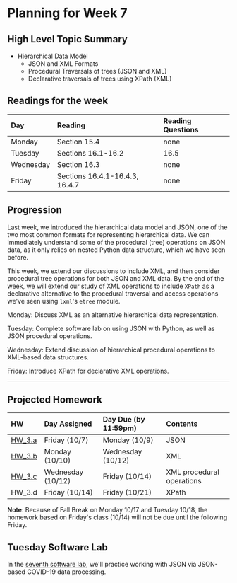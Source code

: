# Planning for Week 7

## High Level Topic Summary

  - Hierarchical Data Model
      - JSON and XML Formats
      - Procedural Traversals of trees (JSON and XML)
      - Declarative traversals of trees using XPath (XML)

## Readings for the week

Day        | Reading      | Reading Questions
:--------- |:-------------|:----------------------------------
Monday     | Section 15.4 | none
Tuesday    | Sections 16.1-16.2 | 16.5
Wednesday  | Section 16.3 | none
Friday     | Sections 16.4.1-16.4.3, 16.4.7 | none

## Progression

Last week, we introduced the hierarchical data model and JSON, one of the two most common formats for representing hierarchical data.  We can immediately understand some of the procedural (tree) operations on JSON data, as it only relies on nested Python data structure, which we have seen before.

This week, we extend our discussions to include XML, and then consider procedural tree operations for both JSON and XML data.  By the end of the week, we will extend our study of XML operations to include `XPath` as a declarative alternative to the procedural traversal and access operations we've seen using `lxml`'s `etree` module.

Monday: Discuss XML as an alternative hierarchical data representation.

Tuesday: Complete software lab on using JSON with Python, as well as JSON procedural operations.

Wednesday: Extend discussion of hierarchical procedural operations to XML-based data structures.

Friday: Introduce XPath for declarative XML operations.

---

## Projected Homework

HW | Day Assigned  | Day Due (by 11:59pm) | Contents
:--|:--------|:--------|:------------
[HW_3.a](../hw/HW_3.a/README.md) | Friday (10/7) | Monday (10/9) | JSON
[HW_3.b](../hw/HW_3.b/README.md) | Monday (10/10) | Wednesday (10/12) | XML
[HW_3.c](../hw/HW_3.c/README.md) | Wednesday (10/12)  | Friday (10/14) | XML procedural operations
HW_3.d | Friday (10/14) | Friday (10/21) | XPath

__Note__: Because of Fall Break on Monday 10/17 and Tuesday 10/18, the homework based on Friday's class (10/14) will not be due until the following Friday.

## Tuesday Software Lab

In the [seventh software lab](../sw_lab/lab_07/README.md), we'll practice working with JSON via JSON-based COVID-19 data processing.